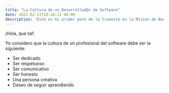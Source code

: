 ```yaml
---
title: "La Cultura de un Desarrollad@r de Software"
date: 2022-02-21T18:16:21-06:00
description: 'Este es mi primer post de la travesía en la Misión de Backend con Node JS de Launch X.'
---
```


¡Hola, que tal!

Yo considero que la cultura de un profesional del software debe ser la siguiente: 
- Ser dedicado
- Ser respetuoso
- Ser comunicativo
- Ser honesto
- Una persona creativa
- Deseo de seguir aprendiendo
